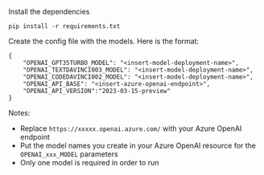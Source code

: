 
Install the dependencies

    pip install -r requirements.txt

Create the config file with the models.  Here is the format:

```
{
    "OPENAI_GPT35TURBO_MODEL": "<insert-model-deployment-name>",
    "OPENAI_TEXTDAVINCI003_MODEL": "<insert-model-deployment-name>",
    "OPENAI_CODEDAVINCI002_MODEL": "<insert-model-deployment-name>",
    "OPENAI_API_BASE": "<insert-azure-openai-endpoint>",
    "OPENAI_API_VERSION":"2023-03-15-preview"
}
```

Notes:

* Replace `https://xxxxx.openai.azure.com/` with your Azure OpenAI endpoint
* Put the model names you create in your Azure OpenAI resource for the `OPENAI_xxx_MODEL` parameters
* Only one model is required in order to run

